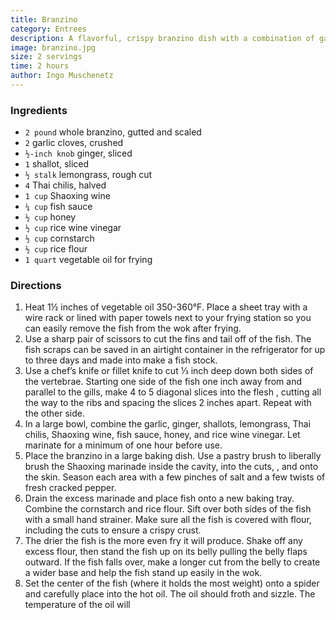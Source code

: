 ```yaml
---
title: Branzino
category: Entrees
description: A flavorful, crispy branzino dish with a combination of garlic, ginger, shallots, lemongrass, Thai chilis, Shaoxing wine, fish sauce, honey, and rice wine vinegar.
image: branzino.jpg
size: 2 servings
time: 2 hours
author: Ingo Muschenetz
---
```


### Ingredients

* `2 pound` whole branzino, gutted and scaled
* `2` garlic cloves, crushed
* `½-inch knob` ginger, sliced
* `1` shallot, sliced
* `½ stalk` lemongrass, rough cut
* `4` Thai chilis, halved
* `1 cup` Shaoxing wine
* `¼ cup` fish sauce
* `½ cup` honey
* `½ cup` rice wine vinegar
* `½ cup` cornstarch
* `½ cup` rice flour
* `1 quart` vegetable oil for frying

### Directions

1. Heat 1½ inches of vegetable oil 350-360°F. Place a sheet tray with a wire rack or lined with paper towels next to your frying station so you can easily remove the fish from the wok after frying.
2. Use a sharp pair of scissors to cut the fins and tail off of the fish. The fish scraps can be saved in an airtight container in the refrigerator for up to three days and made into make a fish stock.
3. Use a chef’s knife or fillet knife to cut ⅓ inch deep down both sides of the vertebrae. Starting one side of the fish one inch away from and parallel to the gills, make 4 to 5 diagonal slices into the flesh , cutting all the way to the ribs and spacing the slices 2 inches apart. Repeat with the other side.
4. In a large bowl, combine the garlic, ginger, shallots, lemongrass, Thai chilis, Shaoxing wine, fish sauce, honey, and rice wine vinegar. Let marinate for a minimum of one hour before use.
5. Place the branzino in a large baking dish. Use a pastry brush to liberally brush the Shaoxing marinade inside the cavity, into the cuts, , and onto the skin. Season each area with a few pinches of salt and a few twists of fresh cracked pepper.
6. Drain the excess marinade and place fish onto a new baking tray. Combine the cornstarch and rice flour. Sift over both sides of the fish with a small hand strainer. Make sure all the fish is covered with flour, including the cuts to ensure a crispy crust.
7. The drier the fish is the more even fry it will produce. Shake off any excess flour, then stand the fish up on its belly pulling the belly flaps outward. If the fish falls over, make a longer cut from the belly to create a wider base and help the fish stand up easily in the wok.
8. Set the center of the fish (where it holds the most weight) onto a spider and carefully place into the hot oil. The oil should froth and sizzle. The temperature of the oil will